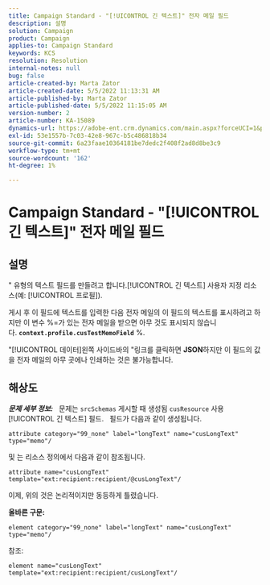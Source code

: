 ```yaml
---
title: Campaign Standard - "[!UICONTROL 긴 텍스트]" 전자 메일 필드
description: 설명
solution: Campaign
product: Campaign
applies-to: Campaign Standard
keywords: KCS
resolution: Resolution
internal-notes: null
bug: false
article-created-by: Marta Zator
article-created-date: 5/5/2022 11:13:31 AM
article-published-by: Marta Zator
article-published-date: 5/5/2022 11:15:05 AM
version-number: 2
article-number: KA-15089
dynamics-url: https://adobe-ent.crm.dynamics.com/main.aspx?forceUCI=1&pagetype=entityrecord&etn=knowledgearticle&id=b6827162-64cc-ec11-a7b5-6045bd00dbbc
exl-id: 53e1557b-7c03-42e8-967c-b5c486818b34
source-git-commit: 6a23faae10364181be7dedc2f408f2ad8d8be3c9
workflow-type: tm+mt
source-wordcount: '162'
ht-degree: 1%

---
```


# Campaign Standard - &quot;[!UICONTROL 긴 텍스트]&quot; 전자 메일 필드

## 설명


&quot; 유형의 텍스트 필드를 만들려고 합니다.[!UICONTROL 긴 텍스트] 사용자 지정 리소스(예: [!UICONTROL 프로필]).

게시 후 이 필드에 텍스트를 입력한 다음 전자 메일의 이 필드의 텍스트를 표시하려고 하지만 이 변수 %=가 있는 전자 메일을 받으면 아무 것도 표시되지 않습니다. <b>`context.profile.cusTestMemoField`</b> %.

&quot;[!UICONTROL 데이터]왼쪽 사이드바의 &quot;링크를 클릭하면 <b>JSON</b>하지만 이 필드의 값을 전자 메일의 아무 곳에나 인쇄하는 것은 불가능합니다.


## 해상도


<b>*문제 세부 정보:</b>*
 
문제는 `srcSchemas` 게시할 때 생성됨 `cusResource` 사용 [!UICONTROL 긴 텍스트] 필드.
 
필드가 다음과 같이 생성됩니다.

```
attribute category="99_none" label="longText" name="cusLongText" type="memo"/
```


및 는 리소스 정의에서 다음과 같이 참조됩니다.

```
attribute name="cusLongText" template="ext:recipient:recipient/@cusLongText"/
```

이제, 위의 것은 논리적이지만 동등하게 틀렸습니다.
 

<b>올바른 구문:</b>

```
element category="99_none" label="longText" name="cusLongText" type="memo"/
```

참조:
 

```
element name="cusLongText" template="ext:recipient:recipient/cusLongText"/
```
